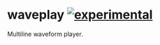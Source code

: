 # waveplay [![experimental](http://badges.github.io/stability-badges/dist/experimental.svg)](http://github.com/badges/stability-badges)

Multiline waveform player.
